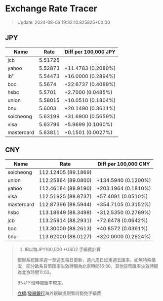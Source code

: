 # Exchange Rate Tracer

> Update: 2024-08-06 19:32:10.825825+00:00

## JPY

| Name       |    Rate | Diff per 100,000 JPY   |
|------------|---------|------------------------|
| jcb        | 5.51725 |                        |
| yahoo      | 5.52873 | +11.4783 (0.2080%)     |
| ib¹        | 5.54473 | +16.0000 (0.2894%)     |
| boc        | 5.5674  | +22.6737 (0.4089%)     |
| hsbc       | 5.5701  | +2.7000 (0.0485%)      |
| union      | 5.58015 | +10.0510 (0.1804%)     |
| bnu        | 5.6003  | +20.1490 (0.3611%)     |
| soicheong  | 5.63199 | +31.6900 (0.5659%)     |
| visa       | 5.63796 | +5.9699 (0.1060%)      |
| mastercard | 5.63811 | +0.1501 (0.0027%)      |

## CNY

| Name       | Rate                | Diff per 100,000 CNY   |
|------------|---------------------|------------------------|
| soicheong  | 112.12405	(89.1869) |                        |
| union      | 112.25864	(89.0800) | +134.5940 (0.1200%)    |
| yahoo      | 112.46184	(88.9190) | +203.1964 (0.1810%)    |
| visa       | 112.51925	(88.8737) | +57.4091 (0.0510%)     |
| mastercard | 112.87396	(88.5944) | +354.7105 (0.3152%)    |
| hsbc       | 113.18649	(88.3498) | +312.5350 (0.2769%)    |
| jcb        | 113.25914	(88.2931) | +72.6478 (0.0642%)     |
| boc        | 113.30000	(88.2613) | +40.8572 (0.0361%)     |
| bnu        | 113.62000	(88.0127) | +320.0000 (0.2824%)    |


> 1. IB以每JPY100,000 +USD2 手續費計算
>
> 銀聯系統匯率週一至週五每日更新，週六周日延用週五匯率。如無特殊情況，部分歐系貨幣匯率生效時間為北京時間16:30，其他貨幣匯率生效時間為北京時間11:00。
>
> BNU下班時間匯率較差。
>
> [立橋](https://www.wlbank.com.mo/uploads/ueditor/file/20181211/1544536513900230.pdf)/[發展銀行](https://www.mdb.com.mo/Service_Charges_20230728.pdf)海外銀聯提現暫時豁免手續費

